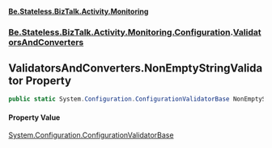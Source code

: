 #### [Be.Stateless.BizTalk.Activity.Monitoring](README.md 'README')
### [Be.Stateless.BizTalk.Activity.Monitoring.Configuration](Be.Stateless.BizTalk.Activity.Monitoring.Configuration.md 'Be.Stateless.BizTalk.Activity.Monitoring.Configuration').[ValidatorsAndConverters](ValidatorsAndConverters.md 'Be.Stateless.BizTalk.Activity.Monitoring.Configuration.ValidatorsAndConverters')

## ValidatorsAndConverters.NonEmptyStringValidator Property

```csharp
public static System.Configuration.ConfigurationValidatorBase NonEmptyStringValidator { get; }
```

#### Property Value
[System.Configuration.ConfigurationValidatorBase](https://docs.microsoft.com/en-us/dotnet/api/System.Configuration.ConfigurationValidatorBase 'System.Configuration.ConfigurationValidatorBase')